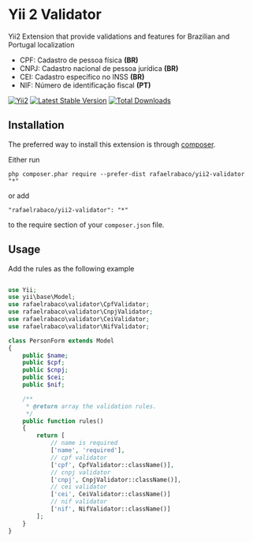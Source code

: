 Yii 2 Validator
=========================

Yii2 Extension that provide validations and features for Brazilian and Portugal localization

* CPF: Cadastro de pessoa física **(BR)**
* CNPJ: Cadastro nacional de pessoa jurídica **(BR)**
* CEI: Cadastro específico no INSS **(BR)**
* NIF: Número de identificação fiscal **(PT)**
 
[![Yii2](https://img.shields.io/badge/Powered_by-Yii_Framework-green.svg?style=flat)](http://www.yiiframework.com/)
[![Latest Stable Version](https://poser.pugx.org/rafaelrabaco/yii2-validator/v/stable.png)](https://packagist.org/packages/rafaelrabaco/yii2-validator)
[![Total Downloads](https://poser.pugx.org/rafaelrabaco/yii2-validator/downloads.png)](https://packagist.org/packages/rafaelrabaco/yii2-validator)

Installation
------------

The preferred way to install this extension is through [composer](http://getcomposer.org/download/).

Either run

```
php composer.phar require --prefer-dist rafaelrabaco/yii2-validator "*"
```

or add

```
"rafaelrabaco/yii2-validator": "*"
```

to the require section of your `composer.json` file.

Usage
-----
Add the rules as the following example


```php

use Yii;
use yii\base\Model;
use rafaelrabaco\validator\CpfValidator;
use rafaelrabaco\validator\CnpjValidator;
use rafaelrabaco\validator\CeiValidator;
use rafaelrabaco\validator\NifValidator;

class PersonForm extends Model
{
	public $name;
	public $cpf;
	public $cnpj;
	public $cei;
	public $nif;

	/**
	 * @return array the validation rules.
	 */
	public function rules()
	{
		return [
			// name is required
			['name', 'required'],
			// cpf validator
			['cpf', CpfValidator::className()],
			// cnpj validator
			['cnpj', CnpjValidator::className()],
			// cei validator
			['cei', CeiValidator::className()]
			// nif validator
			['nif', NifValidator::className()]
		];
	}
}
```
